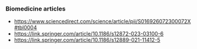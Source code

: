 ### Biomedicine articles

* https://www.sciencedirect.com/science/article/pii/S016926072300072X#tbl0004
* https://link.springer.com/article/10.1186/s12872-023-03100-6
* https://link.springer.com/article/10.1186/s12889-021-11412-5
